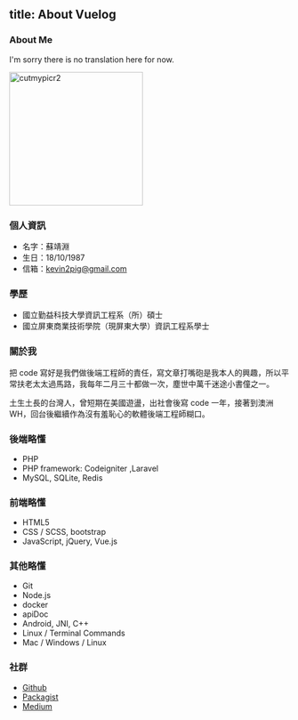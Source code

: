 title: About Vuelog
------------------------------------
<!-- en-US:+ -->

### About Me

I'm sorry there is no translation here for now.

<!-- en-US:- -->

<!-- zh-CN:+ -->

<img src="https://c1.staticflickr.com/5/4216/35509481666_71ddf3cb6d_m.jpg" width="240" height="240" alt="cutmypicr2">

### 個人資訊

+ 名字：蘇靖淵
+ 生日：18/10/1987
+ 信箱：kevin2pig@gmail.com

### 學歷

+ 國立勤益科技大學資訊工程系（所）碩士
+ 國立屏東商業技術學院（現屏東大學）資訊工程系學士

### 關於我

把 code 寫好是我們做後端工程師的責任，寫文章打嘴砲是我本人的興趣，所以平常扶老太太過馬路，我每年二月三十都做一次，塵世中萬千迷途小書僮之一。

土生土長的台灣人，曾短期在美國遊盪，出社會後寫 code 一年，接著到澳洲 WH，回台後繼續作為沒有羞恥心的軟體後端工程師糊口。

### 後端略懂

+ PHP
+ PHP framework: Codeigniter ,Laravel
+ MySQL, SQLite, Redis

### 前端略懂

+ HTML5
+ CSS / SCSS, bootstrap
+ JavaScript, jQuery, Vue.js

### 其他略懂

+ Git
+ Node.js
+ docker
+ apiDoc
+ Android, JNI, C++
+ Linux / Terminal Commands
+ Mac / Windows / Linux

### 社群

+ [Github](https://github.com/littlebookboy)
+ [Packagist](https://packagist.org/packages/littlebookboy)
+ [Medium](https://medium.com/@kevin2pig)

<!-- zh-CN:- -->
